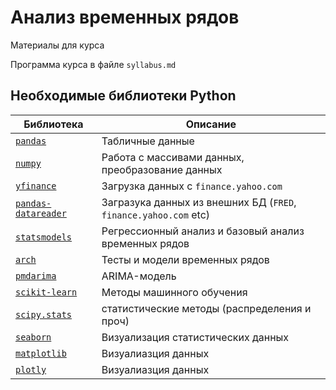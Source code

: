 # Анализ временных рядов

Материалы для курса

Программа курса в файле `syllabus.md`

## Необходимые библиотеки Python

|Библиотека|Описание|
|-|-|
|[`pandas`](https://pandas.pydata.org)|Табличные данные|
|[`numpy`](https://numpy.org)|Работа с массивами данных, преобразование данных|
|[`yfinance`](https://github.com/ranaroussi/yfinance)|Загрузка данных с `finance.yahoo.com`|
|[`pandas-datareader`](https://pandas-datareader.readthedocs.io/en/latest/)|Загразука данных из внешних БД (`FRED`, `finance.yahoo.com` etc)|
|[`statsmodels`](https://www.statsmodels.org)|Регрессионный анализ и базовый анализ временных рядов|
|[`arch`](https://arch.readthedocs.io/en/latest/index.html)|Тесты и модели временных рядов|
|[`pmdarima`](https://alkaline-ml.com/pmdarima/index.html)|ARIMA-модель|
|[`scikit-learn`](https://scikit-learn.org/stable/index.html)|Методы машинного обучения|
|[`scipy.stats`](https://docs.scipy.org/doc/scipy/reference/stats.html)|статистические методы (распределения и проч)|
|[`seaborn`](https://seaborn.pydata.org)|Визуализация статистических данных|
|[`matplotlib`](https://matplotlib.org)|Визуалиазция данных|
|[`plotly`](https://plotly.com/python/)|Визуалиазция данных|
